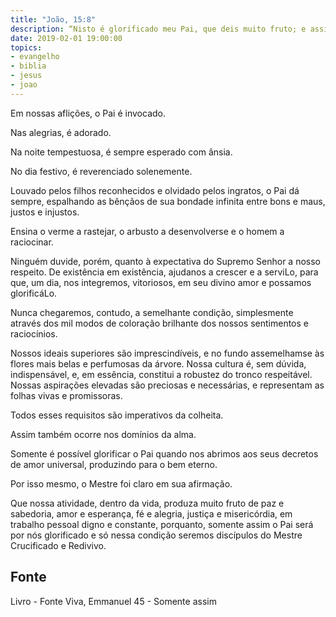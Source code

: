 ```yaml
---
title: "João, 15:8"
description: “Nisto é glorificado meu Pai, que deis muito fruto; e assim sereis meus discípulos.” J esus
date: 2019-02-01 19:00:00
topics: 
- evangelho
- biblia
- jesus
- joao
---
```


Em nossas aflições, o Pai é invocado.

Nas alegrias, é adorado.

Na noite tempestuosa, é sempre esperado com ânsia.

No dia festivo, é reverenciado solenemente.

Louvado pelos filhos reconhecidos e olvidado pelos ingratos, o Pai dá
sempre, espalhando as bênçãos de sua bondade infinita entre bons e maus, justos e
injustos.

Ensina o verme a rastejar, o arbusto a desenvolver­se e o homem a
raciocinar.

Ninguém duvide, porém, quanto à expectativa do Supremo Senhor a nosso
respeito. De existência em existência, ajuda­nos a crescer e a servi­Lo, para que, um
dia, nos integremos, vitoriosos, em seu divino amor e possamos glorificá­Lo.

Nunca chegaremos, contudo, a semelhante condição, simplesmente através
dos mil modos de coloração brilhante dos nossos sentimentos e raciocínios.

Nossos ideais superiores são imprescindíveis, e no fundo assemelham­se às
flores mais belas e perfumosas da árvore. Nossa cultura é, sem dúvida,
indispensável, e, em essência, constitui a robustez do tronco respeitável. Nossas
aspirações elevadas são preciosas e necessárias, e representam as folhas vivas e
promissoras.

Todos esses requisitos são imperativos da colheita.

Assim também ocorre nos domínios da alma.

Somente é possível glorificar o Pai quando nos abrimos aos seus decretos
de amor universal, produzindo para o bem eterno.

Por isso mesmo, o Mestre foi claro em sua afirmação.

Que nossa atividade, dentro da vida, produza muito fruto de paz e
sabedoria, amor e esperança, fé e alegria, justiça e misericórdia, em trabalho pessoal
digno e constante, porquanto, somente assim o Pai será por nós glorificado e só
nessa condição seremos discípulos do Mestre Crucificado e Redivivo.


## Fonte
Livro - Fonte Viva, Emmanuel
45 - Somente assim
